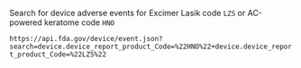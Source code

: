 
Search for device adverse events for Excimer Lasik code `LZS` or AC-powered keratome code `HNO`

`https://api.fda.gov/device/event.json?search=device.device_report_product_Code=%22HNO%22+device.device_report_product_Code=%22LZS%22`
